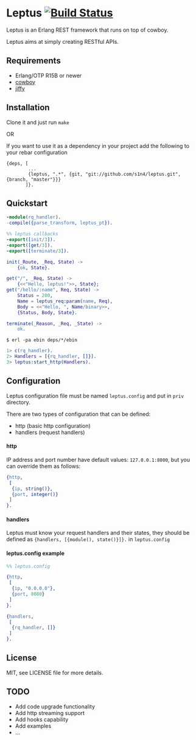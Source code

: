 # Leptus [![Build Status](https://travis-ci.org/s1n4/leptus.png?branch=master)](https://travis-ci.org/s1n4/leptus)

Leptus is an Erlang REST framework that runs on top of cowboy.

Leptus aims at simply creating RESTful APIs.

## Requirements

  * Erlang/OTP R15B or newer
  * [cowboy](https://github.com/extend/cowboy)
  * [jiffy](https://github.com/davisp/jiffy)

## Installation

Clone it and just run `make`

OR

If you want to use it as a dependency in your project add the following to your rebar configuration

```
{deps, [
        ...
        {leptus, ".*", {git, "git://github.com/s1n4/leptus.git", {branch, "master"}}}
       ]}.
```

## Quickstart

```erlang
-module(rq_handler).
-compile({parse_transform, leptus_pt}).

%% leptus callbacks
-export([init/3]).
-export([get/3]).
-export([terminate/3]).

init(_Route, _Req, State) ->
    {ok, State}.

get("/", _Req, State) ->
    {<<"Hello, leptus!">>, State};
get("/hello/:name", Req, State) ->
    Status = 200,
    Name = leptus_req:param(name, Req),
    Body = <<"Hello, ", Name/binary>>,
    {Status, Body, State}.

terminate(_Reason, _Req, _State) ->
    ok.
```

```
$ erl -pa ebin deps/*/ebin
```

```erlang
1> c(rq_handler).
2> Handlers = [{rq_handler, []}].
3> leptus:start_http(Handlers).
```

## Configuration

Leptus configuration file must be named `leptus.config` and put in `priv` directory.

There are two types of configuration that can be defined:

  * http (basic http configuration)
  * handlers (request handlers)

#### http

IP address and port number have default values: `127.0.0.1:8000`, but you can override them as follows:

```erlang
{http,
 [
  {ip, string()},
  {port, integer()}
 ]
}.
```

#### handlers

Leptus must know your request handlers and their states, they should be defined as `{handlers, [{module(), state()}]}.` in `leptus.config`

#### leptus.config example

```erlang
%% leptus.config

{http,
 [
  {ip, "0.0.0.0"},
  {port, 8080}
 ]
}.

{handlers,
 [
  {rq_handler, []}
 ]
}.
```

## License

MIT, see LICENSE file for more details.

## TODO

* Add code upgrade functionality
* Add http streaming support
* Add hooks capability
* Add examples
* ...
